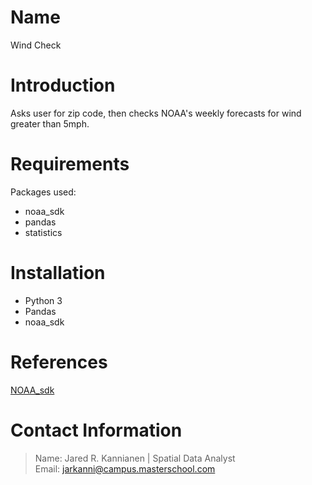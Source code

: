 # Name
Wind Check


# Introduction
Asks user for zip code, then checks NOAA's weekly forecasts for wind greater than 5mph.
 
 
# Requirements
Packages used:
- noaa_sdk
- pandas
- statistics

 
# Installation
- Python 3
- Pandas
- noaa_sdk


# References
[NOAA_sdk](https://github.com/paulokuong/noaa)


# Contact Information
>Name: Jared R. Kannianen | Spatial Data Analyst\
>Email: jarkanni@campus.masterschool.com
